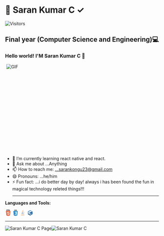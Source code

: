 # 💝 Saran Kumar C  ✓
<!--
<a href="https://www.instagram.com/lucky_prince_nk/?igshid=YmMyMTA2M2Y%3D">
  <img align="left" alt="Saran Kumar C 's Instagram" width="22px" src="https://raw.githubusercontent.com/hussainweb/hussainweb/main/icons/instagram.png" />
</a>

<a href="https://twitter.com/SaranKumar23">
  <img align="left" alt="Saran Kumar C  | Twitter" width="22px" src="https://raw.githubusercontent.com/peterthehan/peterthehan/master/assets/twitter.svg" />
</a>

<a href="https://www.linkedin.com/in/saran-kumar-c/">
  <img align="left" alt="Saran Kumar C  LinkedIN" width="22px" src="https://raw.githubusercontent.com/peterthehan/peterthehan/master/assets/linkedin.svg" />
</a>
-->


![Visitors](https://api.visitorbadge.io/api/visitors?path=https%3A%2F%2Fgithub.com%2FSaranKumar23%2FSaranKumar23&labelColor=%23697689&countColor=%23ba68c8&style=plastic&labelStyle=upper)

## Final year (Computer Science and Engineering)💻

<!--<img align="right" alt="Saran Kumar C " src="https://github.com/SaranKumar23/RajaAuth/blob/master/android/app/src/main/res/drawable/Mine.png" width="200" height="320" /> -->

### Hello world! I'M Saran Kumar C  👋

<img align="right" alt="GIF" src="https://camo.githubusercontent.com/c1dcb74cc1c1835b1d716f5051499a2814c683c806b15f04b0eba492863703e9/68747470733a2f2f63646e2e6472696262626c652e636f6d2f75736572732f3733303730332f73637265656e73686f74732f363538313234332f6176656e746f2e676966" width="500" height="300" />

- 🌱 I’m currently learning react native and react.
- 💬 Ask me about ...Anything
- 📫 How to reach me: ...sarankongu23@gmail.com
- 😄 Pronouns: ...he/him
- ⚡ Fun fact: ...i do better day by day! 
     always i has been found the fun in magical technology releted things!!!
     <hr>
     
**Languages and Tools:**  

<code><img height="20" src="https://raw.githubusercontent.com/github/explore/80688e429a7d4ef2fca1e82350fe8e3517d3494d/topics/html/html.png"></code>
<code><img height="20" src="https://raw.githubusercontent.com/github/explore/80688e429a7d4ef2fca1e82350fe8e3517d3494d/topics/css/css.png"></code>
<code><img height="20" src="https://raw.githubusercontent.com/github/explore/80688e429a7d4ef2fca1e82350fe8e3517d3494d/topics/java/java.png"></code>
<code><img height="20" src="https://raw.githubusercontent.com/github/explore/80688e429a7d4ef2fca1e82350fe8e3517d3494d/topics/c/c.png"></code>


<hr>

<p align="left"> <img src="https://github-readme-stats.vercel.app/api?username=SaranKumar23&show_icons=true&hide_border=true" alt="Saran Kumar C " /> 
  
<img align="left" alt="Saran Kumar C Page" src="https://github-readme-stats.vercel.app/api/top-langs/?username=SaranKumar23"/>
